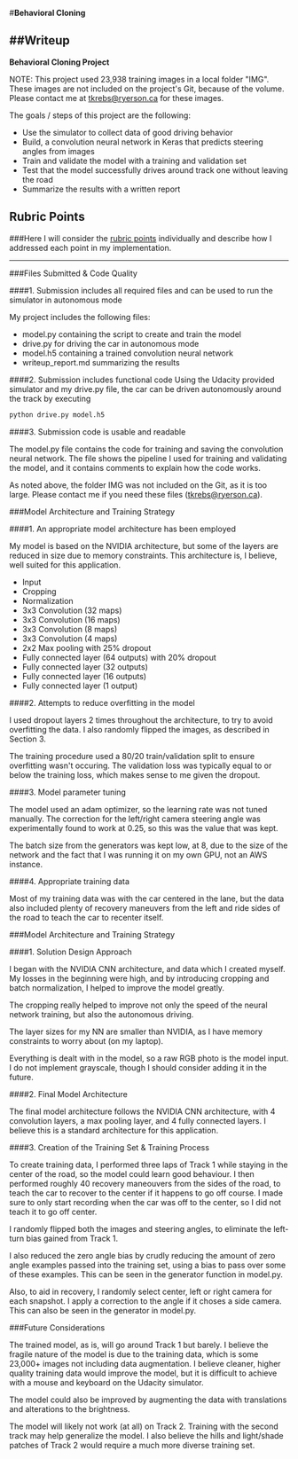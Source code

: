 #**Behavioral Cloning** 

##Writeup
---

**Behavioral Cloning Project**

NOTE: This project used 23,938 training images in a local folder "IMG". These images are not included on the project's Git, because of the volume. Please contact me at tkrebs@ryerson.ca for these images.

The goals / steps of this project are the following:
* Use the simulator to collect data of good driving behavior
* Build, a convolution neural network in Keras that predicts steering angles from images
* Train and validate the model with a training and validation set
* Test that the model successfully drives around track one without leaving the road
* Summarize the results with a written report

## Rubric Points
###Here I will consider the [rubric points](https://review.udacity.com/#!/rubrics/432/view) individually and describe how I addressed each point in my implementation.  

---
###Files Submitted & Code Quality

####1. Submission includes all required files and can be used to run the simulator in autonomous mode

My project includes the following files:
* model.py containing the script to create and train the model
* drive.py for driving the car in autonomous mode
* model.h5 containing a trained convolution neural network 
* writeup_report.md summarizing the results

####2. Submission includes functional code
Using the Udacity provided simulator and my drive.py file, the car can be driven autonomously around the track by executing 
```sh
python drive.py model.h5
```

####3. Submission code is usable and readable

The model.py file contains the code for training and saving the convolution neural network. The file shows the pipeline I used for training and validating the model, and it contains comments to explain how the code works.

As noted above, the folder IMG was not included on the Git, as it is too large. Please contact me if you need these files (tkrebs@ryerson.ca). 

###Model Architecture and Training Strategy

####1. An appropriate model architecture has been employed

My model is based on the NVIDIA architecture, but some of the layers are reduced in size due to memory constraints. This architecture is, I believe, well suited for this application.

* Input
* Cropping
* Normalization 
* 3x3 Convolution (32 maps)
* 3x3 Convolution (16 maps)
* 3x3 Convolution (8 maps)
* 3x3 Convolution (4 maps)
* 2x2 Max pooling with 25% dropout
* Fully connected layer (64 outputs) with 20% dropout
* Fully connected layer (32 outputs)
* Fully connected layer (16 outputs)
* Fully connected layer (1 output)

####2. Attempts to reduce overfitting in the model

I used dropout layers 2 times throughout the architecture, to try to avoid overfitting the data. I also randomly flipped the images, as described in Section 3.

The training procedure used a 80/20 train/validation split to ensure overfitting wasn't occuring. The validation loss was typically equal to or below the training loss, which makes sense to me given the dropout.

####3. Model parameter tuning

The model used an adam optimizer, so the learning rate was not tuned manually. The correction for the left/right camera steering angle was experimentally found to work at 0.25, so this was the value that was kept. 

The batch size from the generators was kept low, at 8, due to the size of the network and the fact that I was running it on my own GPU, not an AWS instance. 

####4. Appropriate training data

Most of my training data was with the car centered in the lane, but the data also included plenty of recovery maneuvers from the left and ride sides of the road to teach the car to recenter itself.

###Model Architecture and Training Strategy

####1. Solution Design Approach

I began with the NVIDIA CNN architecture, and data which I created myself. My losses in the beginning were high, and by introducing cropping and batch normalization, I helped to improve the model greatly.

The cropping really helped to improve not only the speed of the neural network training, but also the autonomous driving.

The layer sizes for my NN are smaller than NVIDIA, as I have memory constraints to worry about (on my laptop). 

Everything is dealt with in the model, so a raw RGB photo is the model input. I do not implement grayscale, though I should consider adding it in the future. 

####2. Final Model Architecture

The final model architecture follows the NVIDIA CNN architecture, with 4 convolution layers, a max pooling layer, and 4 fully connected layers. I believe this is a standard architecture for this application.

####3. Creation of the Training Set & Training Process

To create training data, I performed three laps of Track 1 while staying in the center of the road, so the model could learn good behaviour. I then performed roughly 40 recovery maneouvers from the sides of the road, to teach the car to recover to the center if it happens to go off course. I made sure to only start recording when the car was off to the center, so I did not teach it to go off center.

I randomly flipped both the images and steering angles, to eliminate the left-turn bias gained from Track 1. 

I also reduced the zero angle bias by crudly reducing the amount of zero angle examples passed into the training set, using a bias to pass over some of these examples. This can be seen in the generator function in model.py.

Also, to aid in recovery, I randomly select center, left or right camera for each snapshot. I apply a correction to the angle if it choses a side camera. This can also be seen in the generator in model.py.

###Future Considerations

The trained model, as is, will go around Track 1 but barely. I believe the fragile nature of the model is due to the training data, which is some 23,000+ images not including data augmentation. I believe cleaner, higher quality training data would improve the model, but it is difficult to achieve with a mouse and keyboard on the Udacity simulator. 

The model could also be improved by augmenting the data with translations and alterations to the brightness. 

The model will likely not work (at all) on Track 2. Training with the second track may help generalize the model. I also believe the hills and light/shade patches of Track 2 would require a much more diverse training set. 
